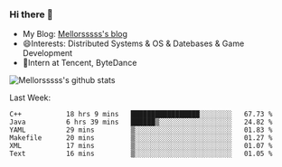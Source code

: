 ### Hi there 👋

- My Blog: [Mellorsssss's blog](https://mellorsssss.com/)
- 😄Interests: Distributed Systems & OS & Datebases & Game Development
- 🤔Intern at Tencent, ByteDance


![Mellorsssss's github stats](https://github-readme-stats.vercel.app/api?username=Mellorsssss&show_icons=true&theme=radical)

<!-- ![Top Langs](https://github-readme-stats.vercel.app/api/top-langs/?username=anuraghazra&hide=javascript,html,typescript,css,glsl) -->

<!--
**Mellorsssss/Mellorsssss** is a ✨ _special_ ✨ repository because its `README.md` (this file) appears on your GitHub profile.

Here are some ideas to get you started:

- 🔭 I’m currently working on ...
- 🌱 I’m currently learning ...
- 👯 I’m looking to collaborate on ...
- 🤔 I’m looking for help with ...
- 💬 Ask me about ...
- 📫 How to reach me: ...
- 😄 Pronouns: ...
- ⚡ Fun fact: ...
-->

Last Week:
<!--START_SECTION:waka-->

```text
C++           18 hrs 9 mins   █████████████████░░░░░░░░   67.73 %
Java          6 hrs 39 mins   ██████▒░░░░░░░░░░░░░░░░░░   24.82 %
YAML          29 mins         ▒░░░░░░░░░░░░░░░░░░░░░░░░   01.83 %
Makefile      20 mins         ▒░░░░░░░░░░░░░░░░░░░░░░░░   01.27 %
XML           17 mins         ▒░░░░░░░░░░░░░░░░░░░░░░░░   01.07 %
Text          16 mins         ▒░░░░░░░░░░░░░░░░░░░░░░░░   01.05 %
```

<!--END_SECTION:waka-->
